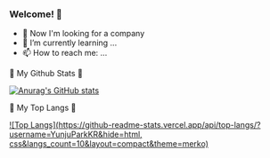 ### Welcome! 👋


- 🧐 Now I'm looking for a company
- 🌱 I’m currently learning ...
- 📫 How to reach me: ...


🌿 My Github Stats 🌿

[![Anurag's GitHub stats](https://github-readme-stats.vercel.app/api?username=YunjuParkKR&show_icons=true&theme=merko)](https://github.com/YunjuParkKR/github-readme-stats)

💬 My Top Langs 💬

[![Top Langs](https://github-readme-stats.vercel.app/api/top-langs/?username=YunjuParkKR&hide=html, css&langs_count=10&layout=compact&theme=merko)](https://github.com/anuraghazra/github-readme-stats)


<!--
**YunjuParkKR/YunjuParkKR** is a ✨ _special_ ✨ repository because its `README.md` (this file) appears on your GitHub profile.

Here are some ideas to get you started:

- 🔭 I’m currently working on ...
- 🌱 I’m currently learning ...
- 👯 I’m looking to collaborate on ...
- 🤔 I’m looking for help with ...
- 💬 Ask me about ...
- 📫 How to reach me: ...
- 😄 Pronouns: ...
- ⚡ Fun fact: ...
-->


